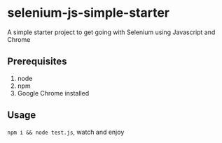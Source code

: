 # selenium-js-simple-starter
A simple starter project to get going with Selenium using Javascript and Chrome

## Prerequisites
1. node
1. npm
1. Google Chrome installed

## Usage
`npm i && node test.js`, watch and enjoy
